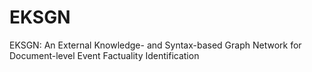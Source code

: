 # EKSGN
EKSGN: An External Knowledge- and Syntax-based Graph Network for Document-level Event Factuality Identification
